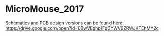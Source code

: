 # MicroMouse_2017

Schematics and PCB design versions can be found here:
https://drive.google.com/open?id=0BwVEghp1Fp5YWV9ZRWJKTEhMY2c
